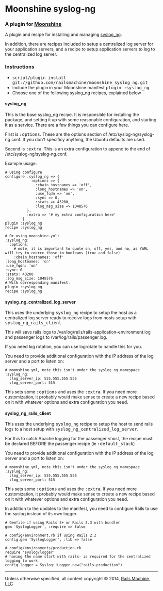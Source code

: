 # Moonshine syslog-ng

### A plugin for [Moonshine](http://github.com/railsmachine/moonshine)

A plugin and recipe for installing and managing [syslog_ng](http://www.balabit.com/network-security/syslog-ng/).

In addition, there are recipes included to setup a centralized log server for your application servers, and a recipe to setup application servers to log to the centralized log server.

### Instructions

* <tt>script/plugin install git://github.com/railsmachine/moonshine_syslog_ng.git</tt>
* Include the plugin in your Moonshine manifest
    <tt>plugin :syslog_ng</tt>
* Choose one of the following syslog_ng recipes, explained below

#### syslog_ng

This is the base syslog_ng recipe. It is responsible for installing the package, and setting it up with some reasonable configuration, and starting it as a service.  There are a few things you can configure here.

First is <tt>:options</tt>. These are the options section of /etc/syslog-ng/syslog-ng.conf. If you don't specificy anything, the Ubuntu defaults are used.

Second is <tt>:extra</tt>. This is an extra configuration to append to the end of /etc/syslog-ng/syslog-ng.conf.

Example usage:

    # Using configure
    configure :syslog_ng => {
                :options => {
                  :chain_hostnames => 'off',
                  :long_hostnames => 'on',
                  :use_fqdn => 'on',
                  :sync => 0,
                  :stats => 43200,
                  :log_msg_size => 1048576
              },
              :extra => '# my extra configuration here'
            }
    plugin :syslog_ng
    recipe :syslog_ng

    # Or using moonshine.yml:
    :syslog_ng:
      :options:
        # note, it is important to quote on, off, yes, and no, as YAML will try to coerce those to booleans (true and false)
        :chain_hostnames: 'off' 
	:long_hostnames: 'on'
	:use_fqdn: 'on'
	:sync: 0
	:stats: 43200
	:log_msg_size: 1048576
    # With corresponding manifest:
    plugin :syslog_ng
    recipe :syslog_ng

#### syslog_ng_centralized_log_server

This uses the underlying <tt>syslog_ng</tt> recipe to setup the host as a centralized log server ready to receive logs from hosts setup with <tt>syslog_ng_rails_client</tt>

This will save rails logs to /var/log/rails/rails-application-environment.log and passenger logs to /var/log/rails/passenger.log.

If you need log rotation, you can use logrotate to handle this for you.

You need to provide additional configuration with the IP address of the log server and a port to listen on:

    # moonshine.yml, note this isn't under the syslog_ng namespace
    :syslog_ng:
      :log_server_ip: 555.555.555.555
      :log_server_port: 515

This sets some <tt>:options</tt> and uses the <tt>:extra</tt>. If you need more customization, it probably would make sense to create a new recipe based on it with whatever options and extra configuration you need.

#### syslog_ng_rails_client

This uses the underlying <tt>syslog_ng</tt> recipe to setup the host to send rails logs to a host setup with <tt>syslog_ng_centralized_log_server</tt>.

For this to catch Apache logging for the passenger vhost, the recipe must be declared BEFORE the passenger recipe (ie <tt>:default_stack</tt>)

You need to provide additional configuration with the IP address of the log server and a port to listen on:

    # moonshine.yml, note this isn't under the syslog_ng namespace
    :syslog_ng:
      :log_server_ip: 555.555.555.555
      :log_server_port: 515
      
This sets some <tt>:options</tt> and uses the <tt>:extra</tt>. If you need more customization, it probably would make sense to create a new recipe based on it with whatever options and extra configuration you need.

In addition to the updates to the manifest, you need to configure Rails to use the syslog instead of its own logger.

    # Gemfile if using Rails 3+ or Rails 2.3 with bundler
    gem 'SyslogLogger', :require => false

    # config/environment.rb if using Rails 2.3
    config.gem 'SyslogLogger', :lib => false

    # config/environments/production.rb
    require 'syslog/logger' 
    # having the name start with rails- is required for the centralized logging to work
    config.logger = Syslog::Logger.new("rails-production")

***
Unless otherwise specified, all content copyright &copy; 2014, [Rails Machine, LLC](http://railsmachine.com)
